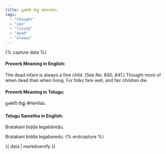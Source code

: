 ```yaml
---
title: బ్రతకని బిడ్డ తెగబారెడు.
tags:
  - "thought"
  - "see"
  - "living"
  - "dead"
  - "always"
---
```


{% capture data %}
#### Proverb Meaning in English:
The dead infant is always a fine child.
(See No. 840, 841.)
Thought more of when dead than when living.
For folks fare well, and fair children die.

#### Proverb Meaning in Telugu:
బ్రతకని బిడ్డ తెగబారెడు.

#### Telugu Sametha in English:
Bratakani biḍḍa tegabāreḍu.

Bratakani bidda tegabaredu.
{% endcapture %}

{{ data | markdownify }}

